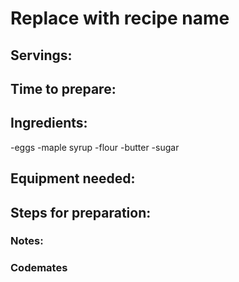 # Replace with recipe name

## Servings: 

## Time to prepare: 

## Ingredients:
-eggs
-maple syrup
-flour
-butter
-sugar

## Equipment needed:


## Steps for preparation:



### Notes:



### Codemates #
